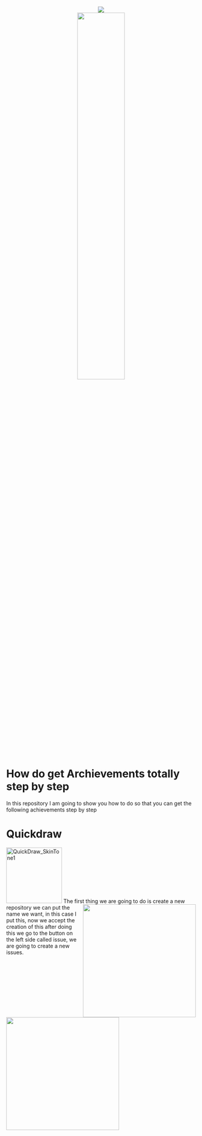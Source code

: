 <br>

<div align="center">
  <picture>
  <!-- TODO I couldn't figure out how to properly add local links in place of these images. These should be fixed later. - @seanpm2001 !-->
    <source media="(prefers-color-scheme: light)" srcset="https://user-images.githubusercontent.com/65187002/172940015-d9d072e7-c47d-4ddd-83f6-8e7717a721b8.png">
    <img src="https://user-images.githubusercontent.com/65187002/172940773-7ef23b63-3356-4634-9e52-34f2676e2854.png">
  </picture><br>
  <picture>
    <source media="(prefers-color-scheme: light)" srcset="https://user-images.githubusercontent.com/65187002/172941127-4061fac1-736b-4c24-b7ea-c210b3578cc5.png">
    <img width="50%" src="https://user-images.githubusercontent.com/65187002/172941149-31258408-bfc3-496a-8a58-e34794b21813.png">
  </picture>
</div>

<br>

# How do get Archievements totally step by step

 In this repository I am going to show you how to do so that you can get the following achievements step by step

# Quickdraw 
<img width="148" alt="QuickDraw_SkinTone1" src="https://github.com/W-R-T-O/Achievements.github/assets/98999805/02bc7508-b3e7-4a07-819f-310879655899">
The first thing we are going to do is create a new repository

<img align="right" src='https://github.com/W-R-T-O/Achievements.github/assets/98999805/8d7111e7-bc22-43f6-823a-dc189075bbc2' width="300" src= />
we can put the name we want, in this case I put this, now we accept the creation of this after doing this we go to the button on the left side called issue, we are going to create a new issues.<img aling="right" src='https://github.com/W-R-T-O/Achievements.github/assets/98999805/a5eb067b-ae3e-4df0-b1f7-beab5c1bbdb8'width="300" src= />


